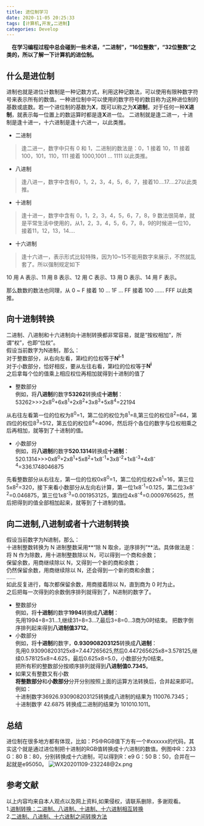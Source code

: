 ```yaml
---
title: 进位制学习
date: 2020-11-05 20:25:33
tags: [计算机,开发,二进制]
categories: Develop
---
```

&emsp;**在学习编程过程中总会碰到一些术语，“二进制”，“16位整数”，“32位整数”之类的，所以了解一下计算机的进位制。**
 <!--more--> 
 ## 什么是进位制
进制也就是进位计数制是一种记数方式，利用这种记数法，可以使用有限种数字符号来表示所有的数值。一种进位制中可以使用的数字符号的数目称为这种进位制的基数或底数。若一个进位制的基数为**X**，既可以称之为**X进制**，对于任何一种**X进制**，就表示每一位置上的数运算时都是逢**X**进一位。 二进制就是逢二进一，十进制是逢十进一，十六进制是逢十六进一，以此类推。
 - 二进制
>逢二进一，数字中只有 0 和 1，二进制的数法是：0，1 接着 10，11 接着 100，101，110，111 接着 1000,1001 ... 1111 以此类推。
 - 八进制
 >逢八进一，数字中含有0，1，2，3，4，5，6，7，接着10....17....27以此类推。
 - 十进制
>逢十进一，数字中含有 0，1，2，3，4，5，6，7，8，9
>数法很简单，就是平常生活中使用的，从1，2，3，4，5，6，7，8，9的时候进一位10，接着11，12，13，14....
 - 十六进制
>逢十六进一，表示形式比较特殊，因为10~15不能用数字来展示，不然就乱套了。所以强制规定如下
>
10 用 A 表示、11 用 B 表示、12 用 C 表示、13 用 D 表示、14 用 F 表示。
>
那么数数的数法也同理，从 0 ~ F 接着 10 ... 1F ... FF 接着 100 ...... FFF 以此类推。

## 向十进制转换
二进制、八进制和十六进制向十进制转换都非常容易，就是“按权相加”，所谓“权”，也即“位权”。  
假设当前数字为N进制，那么：  
对于整数部分，从右向左看，第**i**位的位权等于**N<sup>i-1</sup>**  
对于小数部分，恰好相反，要从左往右看，第**i**位的位权等于**N<sup>i</sup>**  
之后拿每个位的值乘上相应权位再相加就得到十进制的值了
- 整数部分  
例如，将**八进制**的数字**53262**转换成**十进制**：  
53262>>>2x8<sup>0</sup>+6x8<sup>1</sup>+2x8<sup>2</sup>+3x8<sup>3</sup>+5x8<sup>4</sup>=22194 

从右往左看第一位的位权为8<sup>0</sup>=1，第二位的权位为8<sup>1</sup>=8,第三位的权位8<sup>2</sup>=64，第四位的权位8<sup>3</sup>=512，第五位的权位8<sup>4</sup>=4096，然后将个各位的数字与位权相乘之后再相加，就等到了十进制的值。  
- 小数部分  
例如，将**八进制**的数字**520.1314**转换成**十进制**：  
520.1314>>>0x8<sup>0</sup>+2x8<sup>1</sup>+5x8<sup>2</sup>+1x8<sup>-1</sup>+3x8<sup>-2</sup>+1x8<sup>-3</sup>+4x8<sup>-4</sup>=336.1748046875 

先看整数部分从右往左，第一位的位权0x8<sup>0</sup>=1，第二位的位权2x8<sup>1</sup>=16，第三位5x8<sup>2</sup>=320，接下来看小数部分从左向右计算，第一位1x8<sup>-1</sup>=0.125，第二位3x8<sup>-2</sup>=0.046875，第三位1x8<sup>-3</sup>=0.001953125，第四位4x8<sup>-4</sup>=0.0009765625，然后把得到的值全部相加起来，就等到了十进制的值。
## 向二进制,八进制或者十六进制转换
假设当前数字为N进制，那么：   
十进制整数转换为 N 进制整数采用**“除 N 取余，逆序排列”**法。具体做法是：  
将 N 作为除数，用十进制整数除以 N，可以得到一个商和余数；  
保留余数，用商继续除以 N，又得到一个新的商和余数；  
仍然保留余数，用商继续除以 N，还会得到一个新的商和余数；  
……  
如此反复进行，每次都保留余数，用商接着除以 N，直到商为 0 时为止。  
之后把每一次得到的余数倒序排列就得到了，N进制的数字了。
- 整数部分  
例如，将**十进制**的数字**1994**转换成**八进制**：   
先用1994÷8=31...1,继续31÷8=3...7,最后3÷8=0...3商为0时结束。
把数字倒序排列起来得到**八进制值3712**。
- 小数部分  
例如，将**十进制**的数字，**0.930908203125**转换成**八进制**：   
先用0.930908203125x8=7.447265625,然后0.447265625x8=3.578125,继续0.578125x8=4.625，最后0.625x8=5.0，小数部分为0结束。  
把所有积的整数部分按顺序排列就得到**八进制值0.7345**。
- 如果又有整数又有小数  
**将整数部分**和**小数部分**分开分别按照上面的运算方法转换后，合并起来即可。例如：  
十进制数字36926.930908203125转换成八进制的结果为 110076.7345；  
十进制数字 42.6875 转换成二进制的结果为 101010.1011。
## 总结
进位制在很多地方都有体现，比如：PS中RGB值下方有一个#xxxxxx的代码，其实这个就是通过进位制把十进制的RGB值转换成十六进制的数值。例图中R：233  G：80  B：80，分别转换成十六进制，可以得到R：e9 G：50 B：50，合并在一起就是e95050。
![WX20201109-232248@2x.png](https://i.loli.net/2020/11/09/uTyJsFMB1Y6EIfW.png)
## 参考文献
 以上内容均来自本人观点以及网上资料,如果侵权，请联系删除，多谢观看。  
 1.[进制转换：二进制、八进制、十进制、十六进制相互转换](https://zhuanlan.zhihu.com/p/65554778)  
 2.[二进制、八进制、十六进制之间转换方法](https://www.bilibili.com/video/BV1nW411a7sx?from=search&seid=313826950672436430)  
